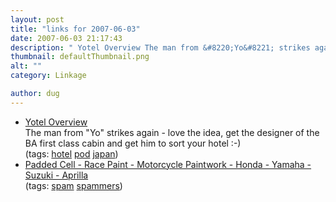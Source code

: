 ```yaml
---
layout: post
title: "links for 2007-06-03"
date: 2007-06-03 21:17:43
description: " Yotel Overview The man from &#8220;Yo&#8221; strikes again - love the idea, get the designer of the BA first class cabin and get him to sort your hotel  -- -) (tags --  hotel pod japan) Padded Cell - Race Paint -&#8230;"
thumbnail: defaultThumbnail.png
alt: ""
category: Linkage

author: dug
---
```


<ul class="delicious">
	<li>
		<div class="delicious-link"><a href="http://www.yotel.com/">Yotel Overview</a></div>
		<div class="delicious-extended">The man from "Yo" strikes again - love the idea, get the designer of the BA first class cabin and get him to sort your hotel :-)</div>
		<div class="delicious-tags">(tags: <a href="http://del.icio.us/dug/hotel">hotel</a> <a href="http://del.icio.us/dug/pod">pod</a> <a href="http://del.icio.us/dug/japan">japan</a>)</div>
	</li>
	<li>
		<div class="delicious-link"><a href="http://www.padded-cell.co.uk/">Padded Cell - Race Paint - Motorcycle Paintwork - Honda - Yamaha - Suzuki - Aprilla</a></div>
		<div class="delicious-tags">(tags: <a href="http://del.icio.us/dug/spam">spam</a> <a href="http://del.icio.us/dug/spammers">spammers</a>)</div>
	</li>
</ul>
